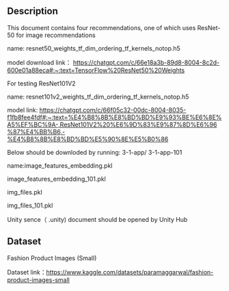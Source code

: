 ## Description

This document contains four recommendations, one of which uses ResNet-50 for image recommendations

name: resnet50_weights_tf_dim_ordering_tf_kernels_notop.h5

model download link： https://chatgpt.com/c/66e18a3b-89d8-8004-8c2d-600e01a88eca#:~:text=TensorFlow%20ResNet50%20Weights

For testing ResNet101V2

name: resnet101v2_weights_tf_dim_ordering_tf_kernels_notop.h5

model link:
https://chatgpt.com/c/66f05c32-00dc-8004-8035-f1fb8fee4fdf#:~:text=%E4%B8%8B%E8%BD%BD%E9%93%BE%E6%8E%A5%EF%BC%9A-,ResNet101V2%20%E6%9D%83%E9%87%8D%E6%96%87%E4%BB%B6,-%E4%B8%8B%E8%BD%BD%E5%90%8E%E5%B0%86


Below should be downloded by running: 3-1-app/ 3-1-app-101

name:image_features_embedding.pkl

image_features_embedding_101.pkl

img_files.pkl

img_files_101.pkl


Unity sence（ .unity) document should be opened by Unity Hub

## Dataset

Fashion Product Images (Small)

Dataset link：https://www.kaggle.com/datasets/paramaggarwal/fashion-product-images-small

